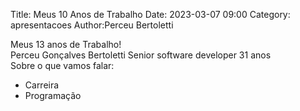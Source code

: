 Title: Meus 10 Anos de Trabalho
Date: 2023-03-07 09:00
Category: apresentacoes
Author:Perceu Bertoletti

<section>
    Meus 13 anos de Trabalho!
</section>
<section>
    Perceu Gonçalves Bertoletti
    Senior software developer
    31 anos
</section>
<section>
    Sobre o que vamos falar:
    <ul>
        <li>Carreira</li>
        <li>Programação</li>
    </ul>
</section>
